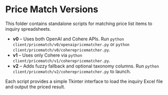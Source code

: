 # Price Match Versions

This folder contains standalone scripts for matching price list items to inquiry spreadsheets.

- **v0** – Uses both OpenAI and Cohere APIs. Run `python client/pricematch/v0/openaipricematcher.py` or `python client/pricematch/v0/coherepricematcher.py`.
- **v1** – Uses only Cohere via `python client/pricematch/v1/coherepricematcher.py`.
- **v2** – Adds fuzzy fallback and optional taxonomy columns. Run `python client/pricematch/v2/coherepricematcher.py` to launch.

Each script provides a simple Tkinter interface to load the inquiry Excel file and output the priced result.
